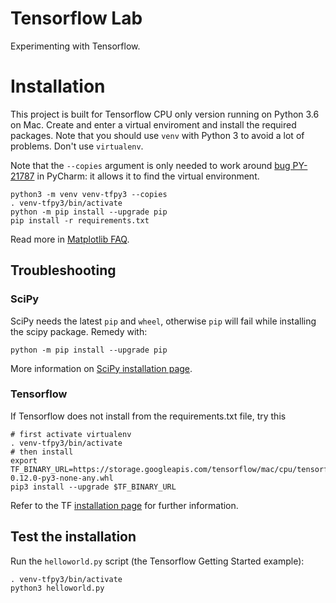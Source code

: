 # Tensorflow Lab
Experimenting with Tensorflow.



# Installation
This project is built for Tensorflow CPU only version running on Python 3.6 on Mac. 
Create and enter a virtual enviroment and install the required
packages.  Note that you should use `venv` with Python 3 to avoid a
lot of problems. Don't use `virtualenv`. 

Note that the `--copies` argument is only needed to work around 
[bug PY-21787](https://youtrack.jetbrains.com/issue/PY-21787) in PyCharm: it allows 
it to find the virtual environment. 

    python3 -m venv venv-tfpy3 --copies
    . venv-tfpy3/bin/activate
    python -m pip install --upgrade pip
    pip install -r requirements.txt 

Read more in [Matplotlib FAQ](http://matplotlib.org/faq/virtualenv_faq.html#short-version).

## Troubleshooting

### SciPy
SciPy needs the latest `pip` and `wheel`, otherwise `pip` will fail while installing the scipy package.
Remedy with:

    python -m pip install --upgrade pip

More information on [SciPy installation page](https://www.scipy.org/install.html).


### Tensorflow
If Tensorflow does not install from the requirements.txt file, try this

    # first activate virtualenv
    . venv-tfpy3/bin/activate
    # then install
    export TF_BINARY_URL=https://storage.googleapis.com/tensorflow/mac/cpu/tensorflow-0.12.0-py3-none-any.whl
    pip3 install --upgrade $TF_BINARY_URL

Refer to the TF [installation page](https://www.tensorflow.org/get_started/os_setup#pip_installation) 
for further information.


## Test the installation
Run the `helloworld.py` script (the Tensorflow Getting Started example):

    . venv-tfpy3/bin/activate
    python3 helloworld.py
